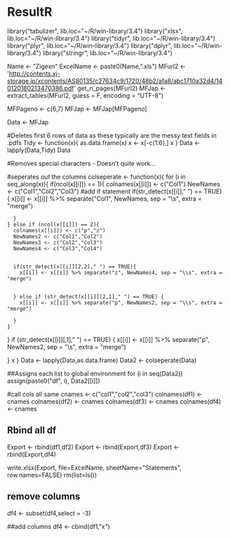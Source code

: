 # ResultR
library("tabulizer", lib.loc="~/R/win-library/3.4")
library("xlsx", lib.loc="~/R/win-library/3.4")
library("tidyr", lib.loc="~/R/win-library/3.4")
library("plyr", lib.loc="~/R/win-library/3.4")
library("dplyr", lib.loc="~/R/win-library/3.4")
library("stringr", lib.loc="~/R/win-library/3.4")

Name <- "Zigexn"
ExcelName <- paste0(Name,".xls")
MFurl2 <- 'http://contents.xj-storage.jp/xcontents/AS80135/c27634c9/1720/48b2/afa8/abc1710a32d4/140120180213470386.pdf'
get_n_pages(MFurl2)
MFJap <- extract_tables(MFurl2, guess = F, encoding = "UTF-8")

MFPageno <- c(6,7)
MFJap <- MFJap[MFPageno]

Data <- MFJap

#Deletes first 6 rows of data as these typically are the messy text fields in .pdfs
Tidy <- function(x){
  as.data.frame(x)
  x <- x[-c(1:6),]
  x
}
Data <- lapply(Data,Tidy)
Data

#Removes special characters - Doesn't quite work...


#seperates out the columns
colseperate <- function(x){
  for (i in seq_along(x)){
    if(ncol(x[[i]]) == 1){
      colnames(x[[i]]) <- c("Col1") 
      NewNames <- c("Col1","Col2","Col3")
      #add if statement
      if(str_detect(x[[i]]," ") == TRUE){
        x[[i]] <- x[[i]] %>% separate("Col1", NewNames, sep = "\\s", extra = "merge")
        
      }
    } else if (ncol(x[[i]]) == 2){ 
      colnames(x[[i]]) <- c("p","z")
      NewNames2 <- c("Col1","Col2") 
      NewNames3 <- c("Col2","Col3")
      NewNames4 <- c("Col3","Col4")
      
      
      if(str_detect(x[[i]][2,2]," ") == TRUE){
        x[[i]] <- x[[i]] %>% separate("z", NewNames4, sep = "\\s", extra = "merge")
        
        
      } else if (str_detect(x[[i]][2,1]," ") == TRUE) {
        x[[i]] <- x[[i]] %>% separate("p", NewNames2, sep = "\\s", extra = "merge")
        
      }
    }
  }
  if (str_detect(x[[i]][,1]," ") == TRUE) {
    x[[i]] <- x[[i]] %>% separate("p", NewNames2, sep = "\\s", extra = "merge")
    
  } 
  x
}
Data <- lapply(Data,as.data.frame)
Data2 <- colseperate(Data)

##Assigns each list to global environment
for (i in seq(Data2))
  assign(paste0("df", i), Data2[[i]])


#call cols all same
cnames <- c("col1","col2","col3")
colnames(df1) <- cnames
colnames(df2) <- cnames
colnames(df3) <- cnames
colnames(df4) <- cnames

## Rbind all df
Export <- rbind(df1,df2)
Export <- rbind(Export,df3)
Export <- rbind(Export,df4)

write.xlsx(Export, file=ExcelName, sheetName="Statements", row.names=FALSE)
rm(list=ls())

## remove columns
df4 <- subset(df4,select = -3)

##add columns
df4 <- cbind(df1,"x")
